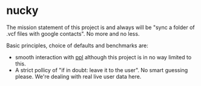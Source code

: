 nucky
=====

The mission statement of this project is and always will be "sync a folder of .vcf files with google contacts". No more and no less.

Basic principles, choice of defaults and benchmarks are:
* smooth interaction with [ppl](https://github.com/h2s/ppl) although this project is in no way limited to this.
* A strict pollicy of "if in doubt: leave it to the user". No smart guessing please. We're dealing with real live user data here.

